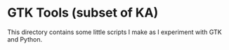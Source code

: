 # GTK Tools (subset of KA)

This directory contains some little scripts I make as I experiment with GTK and Python.
